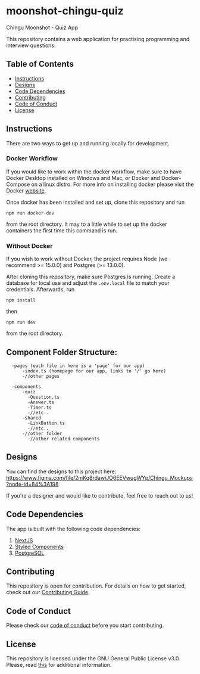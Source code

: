 # moonshot-chingu-quiz

Chingu Moonshot - Quiz App

This repository contains a web application for practising programming and interview questions.

## Table of Contents

- [Instructions](#instructions)
- [Designs](#designs)
- [Code Dependencies](#code-dependencies)
- [Contributing](#contributing)
- [Code of Conduct](#code-of-conduct)
- [License](#license)

## Instructions

There are two ways to get up and running locally for development.  

### Docker Workflow

If you would like to work within the docker workflow, make sure to have Docker Desktop installed on Windows and Mac, or Docker and Docker-Compose on a linux distro. For more info on installing docker please visit the Docker [website](https://www.docker.com/products/docker-desktop).

Once docker has been installed and set up, clone this repository and run

`npm run docker-dev`

from the root directory.  It may to a little while to set up the docker containers the first time this command is run.

### Without Docker 

If you wish to work without Docker, the project requires Node (we recommend >= 15.0.0) and Postgres (>= 13.0.0).

After cloning this repository, make sure Postgres is running.  Create a database for local use and adjust the `.env.local` file to match your credentials.  Afterwards, run 

`npm install`

then

`npm run dev`

from the root directory.

## Component Folder Structure:

```
  -pages (each file in here is a 'page' for our app)
      -index.ts (homepage for our app, links to '/' go here)
      -//other pages

  -components
      -quiz
        -Question.ts
        -Answer.ts
        -Timer.ts
        -//etc..
      -shared
        -LinkButton.ts
        -//etc..
      -//other folder
        -//other related components
```

## Designs

You can find the designs to this project here: https://www.figma.com/file/2mKq8rdawiJO6EEVwugWYp/Chingu_Mockups?node-id=84%3A198

If you're a designer and would like to contribute, feel free to reach out to us!

## Code Dependencies

The app is built with the following code dependencies:

1. [NextJS](https://github.com/vercel/next.js)
2. [Styled Components](https://github.com/styled-components/styled-components)
3. [PostgreSQL](https://github.com/postgres/postgres)

## Contributing

This repository is open for contribution. For details on how to get started, check out our [Contributing Guide](/CONTRIBUTING.md).

## Code of Conduct

Please check our [code of conduct](/CODE_OF_CONDUCT.md) before you start contributing.

## License

This repository is licensed under the GNU General Public License v3.0.
Please, read [this](/LICENSE.md) for additional information.
